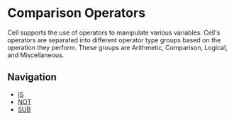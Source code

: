 Comparison Operators
===============
Cell supports the use of operators to manipulate various variables. Cell's operators are separated into different
operator type groups based on the operation they perform. These groups are Arithmetic, Comparison, Logical, and
Miscellaneous.

Navigation
---------------
- [IS](IS.md)
- [NOT](NOT.md)
- [SUB](SUB.md)